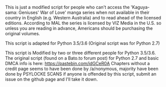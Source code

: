 This is just a modified script for people who can't access the 'Kaguya-sama: Geniuses' War of Love' manga series when not available in their country in English (e.g. Western Australia) and to read ahead of the licensed editions. According to MAL the series is licensed by VIZ Media in the U.S. so unless you are reading in advance, Americans should be purchasing the original volumes.

This script is adapted for Python 3.5/3.6 (Original script was for Python 2.7)

This script is Modified by two or three different people for Python 3.5/3.6. The original script (found on a Bato.to forum post) for Python 2.7 and basic DMCA info is here:
https://pastebin.com/idGCeR0A
Chapters without a credit page seems to have been done by /a/nonymous, majority have been done by PSYLOCKE SCANS
if anyone is offended by this script, submit an issue on the github page and I'll take it down.

